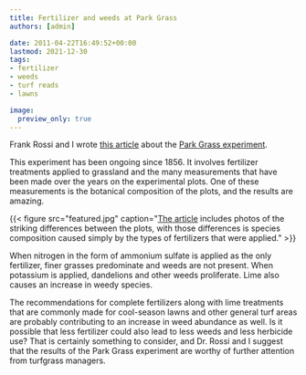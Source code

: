 ```yaml
---
title: Fertilizer and weeds at Park Grass
authors: [admin]

date: 2011-04-22T16:49:52+00:00
lastmod: 2021-12-30
tags:
- fertilizer
- weeds
- turf reads
- lawns

image:
  preview_only: true
---
```


Frank Rossi and I wrote [this article](http://gsrpdf.lib.msu.edu/ticpdf.py?file=/article/woods-park-4-22-11.pdf) about the [Park Grass experiment](http://www.era.rothamsted.ac.uk/Park). 

This experiment has been ongoing since 1856. It involves fertilizer treatments applied to grassland and the many measurements that have been made over the years on the experimental plots. One of these measurements is the botanical composition of the plots, and the results are amazing.

{{< figure src="featured.jpg" caption="[The article](http://gsrpdf.lib.msu.edu/ticpdf.py?file=/article/woods-park-4-22-11.pdf) includes photos of the striking differences between the plots, with those differences is species composition caused simply by the types of fertilizers that were applied." >}}

When nitrogen in the form of ammonium sulfate is applied as the only fertilizer, finer grasses predominate and weeds are not present. When potassium is applied, dandelions and other weeds proliferate. Lime also causes an increase in weedy species.

The recommendations for complete fertilizers along with lime treatments that are commonly made for cool-season lawns and other general turf areas are probably contributing to an increase in weed abundance as well. Is it possible that less fertilizer could also lead to less weeds and less herbicide use? That is certainly something to consider, and Dr. Rossi and I suggest that the results of the Park Grass experiment are worthy of further attention from turfgrass managers.
